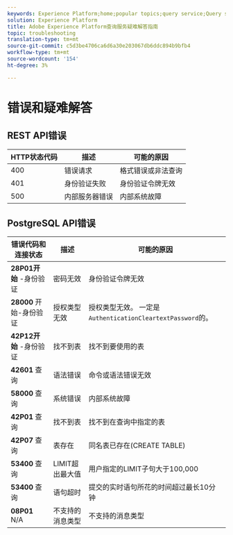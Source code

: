 ```yaml
---
keywords: Experience Platform;home;popular topics;query service;Query service;troubleshooting guide;faq;troubleshooting;
solution: Experience Platform
title: Adobe Experience Platform查询服务疑难解答指南
topic: troubleshooting
translation-type: tm+mt
source-git-commit: c5d3be4706ca6d6a30e203067db6ddc894b9bfb4
workflow-type: tm+mt
source-wordcount: '154'
ht-degree: 3%

---
```



# 错误和疑难解答

## REST API错误

| HTTP状态代码 | 描述 | 可能的原因 |
| ---------------- | ----------- | --------------- |
| 400 | 错误请求 | 格式错误或非法查询 |
| 401 | 身份验证失败 | 身份验证令牌无效 |
| 500 | 内部服务器错误 | 内部系统故障 |

## PostgreSQL API错误

| 错误代码和连接状态 | 描述 | 可能的原因 |
| ------------------------------- | ----------- | -------------- |
| **28P01开始** -身份验证 | 密码无效 | 身份验证令牌无效 |
| **28000** 开始-身份验证 | 授权类型无效 | 授权类型无效。 一定是 `AuthenticationCleartextPassword`的。 |
| **42P12开始** -身份验证 | 找不到表 | 找不到要使用的表 |
| **42601** 查询 | 语法错误 | 命令或语法错误无效 |
| **58000** 查询 | 系统错误 | 内部系统故障 |
| **42P01** 查询 | 找不到表 | 找不到在查询中指定的表 |
| **42P07** 查询 | 表存在 | 同名表已存在(CREATE TABLE) |
| **53400** 查询 | LIMIT超出最大值 | 用户指定的LIMIT子句大于100,000 |
| **53400** 查询 | 语句超时 | 提交的实时语句所花的时间超过最长10分钟 |
| **08P01** N/A | 不支持的消息类型 | 不支持的消息类型 |

